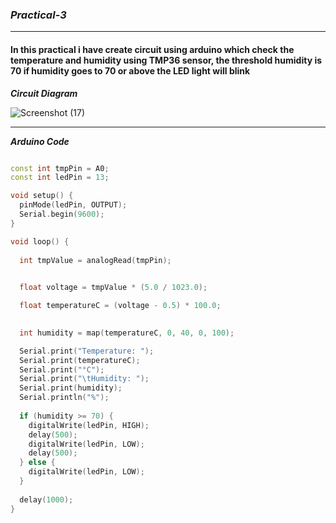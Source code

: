 ### ***Practical-3***

<hr>

#### In this practical i have create circuit using arduino which check the temperature and humidity using TMP36 sensor, the threshold humidity is 70 if humidity goes to 70 or above the LED light will blink

***Circuit Diagram***

![Screenshot (17)](https://github.com/purvjoshi04/Curriculum-Codes/assets/101319136/23f0ed0e-8664-4443-bb95-dd451756b14c)

<hr>

***Arduino Code***

```cpp

const int tmpPin = A0;  
const int ledPin = 13;  

void setup() {
  pinMode(ledPin, OUTPUT);
  Serial.begin(9600);
}

void loop() {
  
  int tmpValue = analogRead(tmpPin);
  

  float voltage = tmpValue * (5.0 / 1023.0);

  float temperatureC = (voltage - 0.5) * 100.0;
  

  int humidity = map(temperatureC, 0, 40, 0, 100);

  Serial.print("Temperature: ");
  Serial.print(temperatureC);
  Serial.print("°C");
  Serial.print("\tHumidity: ");
  Serial.print(humidity);
  Serial.println("%");
  
  if (humidity >= 70) {
    digitalWrite(ledPin, HIGH);
    delay(500);
    digitalWrite(ledPin, LOW);
    delay(500);
  } else {
    digitalWrite(ledPin, LOW);
  }
  
  delay(1000); 
}

```  
